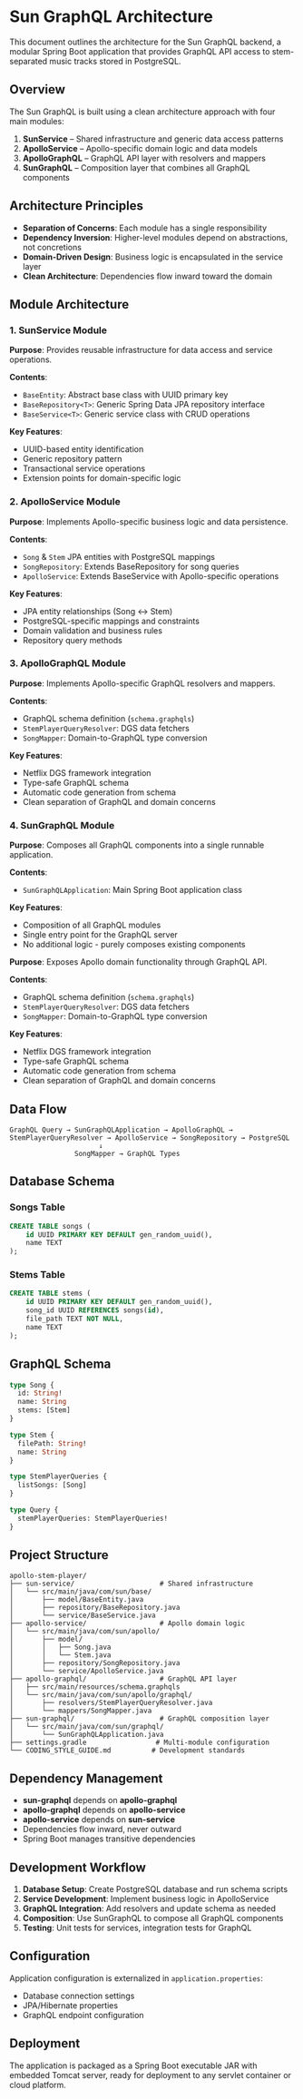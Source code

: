 # Sun GraphQL Architecture

This document outlines the architecture for the Sun GraphQL backend, a modular Spring Boot application that provides GraphQL API access to stem-separated music tracks stored in PostgreSQL.

## Overview

The Sun GraphQL is built using a clean architecture approach with four main modules:

1. **SunService** – Shared infrastructure and generic data access patterns
2. **ApolloService** – Apollo-specific domain logic and data models
3. **ApolloGraphQL** – GraphQL API layer with resolvers and mappers
4. **SunGraphQL** – Composition layer that combines all GraphQL components

## Architecture Principles

- **Separation of Concerns**: Each module has a single responsibility
- **Dependency Inversion**: Higher-level modules depend on abstractions, not concretions
- **Domain-Driven Design**: Business logic is encapsulated in the service layer
- **Clean Architecture**: Dependencies flow inward toward the domain

## Module Architecture

### 1. SunService Module

**Purpose**: Provides reusable infrastructure for data access and service operations.

**Contents**:

- `BaseEntity`: Abstract base class with UUID primary key
- `BaseRepository<T>`: Generic Spring Data JPA repository interface
- `BaseService<T>`: Generic service class with CRUD operations

**Key Features**:

- UUID-based entity identification
- Generic repository pattern
- Transactional service operations
- Extension points for domain-specific logic

### 2. ApolloService Module

**Purpose**: Implements Apollo-specific business logic and data persistence.

**Contents**:

- `Song` & `Stem` JPA entities with PostgreSQL mappings
- `SongRepository`: Extends BaseRepository for song queries
- `ApolloService`: Extends BaseService with Apollo-specific operations

**Key Features**:

- JPA entity relationships (Song ↔ Stem)
- PostgreSQL-specific mappings and constraints
- Domain validation and business rules
- Repository query methods

### 3. ApolloGraphQL Module

**Purpose**: Implements Apollo-specific GraphQL resolvers and mappers.

**Contents**:

- GraphQL schema definition (`schema.graphqls`)
- `StemPlayerQueryResolver`: DGS data fetchers
- `SongMapper`: Domain-to-GraphQL type conversion

**Key Features**:

- Netflix DGS framework integration
- Type-safe GraphQL schema
- Automatic code generation from schema
- Clean separation of GraphQL and domain concerns

### 4. SunGraphQL Module

**Purpose**: Composes all GraphQL components into a single runnable application.

**Contents**:

- `SunGraphQLApplication`: Main Spring Boot application class

**Key Features**:

- Composition of all GraphQL modules
- Single entry point for the GraphQL server
- No additional logic - purely composes existing components

**Purpose**: Exposes Apollo domain functionality through GraphQL API.

**Contents**:

- GraphQL schema definition (`schema.graphqls`)
- `StemPlayerQueryResolver`: DGS data fetchers
- `SongMapper`: Domain-to-GraphQL type conversion

**Key Features**:

- Netflix DGS framework integration
- Type-safe GraphQL schema
- Automatic code generation from schema
- Clean separation of GraphQL and domain concerns

## Data Flow

```
GraphQL Query → SunGraphQLApplication → ApolloGraphQL → StemPlayerQueryResolver → ApolloService → SongRepository → PostgreSQL
                      ↓
                SongMapper → GraphQL Types
```

## Database Schema

### Songs Table

```sql
CREATE TABLE songs (
    id UUID PRIMARY KEY DEFAULT gen_random_uuid(),
    name TEXT
);
```

### Stems Table

```sql
CREATE TABLE stems (
    id UUID PRIMARY KEY DEFAULT gen_random_uuid(),
    song_id UUID REFERENCES songs(id),
    file_path TEXT NOT NULL,
    name TEXT
);
```

## GraphQL Schema

```graphql
type Song {
  id: String!
  name: String
  stems: [Stem]
}

type Stem {
  filePath: String!
  name: String
}

type StemPlayerQueries {
  listSongs: [Song]
}

type Query {
  stemPlayerQueries: StemPlayerQueries!
}
```

## Project Structure

```
apollo-stem-player/
├── sun-service/                     # Shared infrastructure
│   └── src/main/java/com/sun/base/
│       ├── model/BaseEntity.java
│       ├── repository/BaseRepository.java
│       └── service/BaseService.java
├── apollo-service/                  # Apollo domain logic
│   └── src/main/java/com/sun/apollo/
│       ├── model/
│       │   ├── Song.java
│       │   └── Stem.java
│       ├── repository/SongRepository.java
│       └── service/ApolloService.java
├── apollo-graphql/                  # GraphQL API layer
│   ├── src/main/resources/schema.graphqls
│   └── src/main/java/com/sun/apollo/graphql/
│       ├── resolvers/StemPlayerQueryResolver.java
│       └── mappers/SongMapper.java
├── sun-graphql/                     # GraphQL composition layer
│   └── src/main/java/com/sun/graphql/
│       └── SunGraphQLApplication.java
├── settings.gradle                 # Multi-module configuration
└── CODING_STYLE_GUIDE.md          # Development standards
```

## Dependency Management

- **sun-graphql** depends on **apollo-graphql**
- **apollo-graphql** depends on **apollo-service**
- **apollo-service** depends on **sun-service**
- Dependencies flow inward, never outward
- Spring Boot manages transitive dependencies

## Development Workflow

1. **Database Setup**: Create PostgreSQL database and run schema scripts
2. **Service Development**: Implement business logic in ApolloService
3. **GraphQL Integration**: Add resolvers and update schema as needed
4. **Composition**: Use SunGraphQL to compose all GraphQL components
5. **Testing**: Unit tests for services, integration tests for GraphQL

## Configuration

Application configuration is externalized in `application.properties`:

- Database connection settings
- JPA/Hibernate properties
- GraphQL endpoint configuration

## Deployment

The application is packaged as a Spring Boot executable JAR with embedded Tomcat server, ready for deployment to any servlet container or cloud platform.
